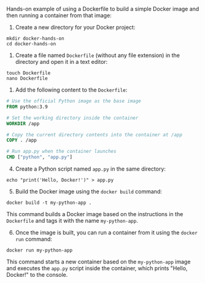 Hands-on example of using a Dockerfile to build a simple Docker image and then running a container from that image:

1. Create a new directory for your Docker project:
```
mkdir docker-hands-on
cd docker-hands-on
```

1. Create a file named `Dockerfile` (without any file extension) in the directory and open it in a text editor:
```
touch Dockerfile
nano Dockerfile
```

1. Add the following content to the `Dockerfile`:
```Dockerfile
# Use the official Python image as the base image
FROM python:3.9

# Set the working directory inside the container
WORKDIR /app

# Copy the current directory contents into the container at /app
COPY . /app

# Run app.py when the container launches
CMD ["python", "app.py"]
```

4. Create a Python script named `app.py` in the same directory:
```
echo "print('Hello, Docker!')" > app.py
```

5. Build the Docker image using the `docker build` command:
```
docker build -t my-python-app .
```
This command builds a Docker image based on the instructions in the `Dockerfile` and tags it with the name `my-python-app`.

6. Once the image is built, you can run a container from it using the `docker run` command:
```
docker run my-python-app
```
This command starts a new container based on the `my-python-app` image and executes the `app.py` script inside the container, which prints "Hello, Docker!" to the console.
